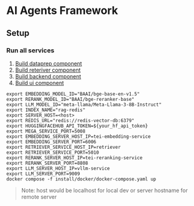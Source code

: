 # AI Agents Framework

## Setup

### Run all services

1. [Build dataprep component](./comps/dataprep/README.md)
2. [Build reteriver component](./comps/retriever/README.md)
3. [Build backend component](./comps/README.md)
4. [Build ui component](./design-patterns/rag/README.md)

```
export EMBEDDING_MODEL_ID="BAAI/bge-base-en-v1.5"
export RERANK_MODEL_ID="BAAI/bge-reranker-base"
export LLM_MODEL_ID="meta-llama/Meta-Llama-3-8B-Instruct"
export INDEX_NAME="rag-redis"
export SERVER_HOST=<host>
export REDIS_URL="redis://redis-vector-db:6379"
export HUGGINGFACEHUB_API_TOKEN=${your_hf_api_token}
export MEGA_SERVICE_PORT=5008
export EMBEDDING_SERVER_HOST_IP=tei-embedding-service
export EMBEDDING_SERVER_PORT=6006
export RETRIEVER_SERVICE_HOST_IP=retriever
export RETRIEVER_SERVICE_PORT=5010 
export RERANK_SERVER_HOST_IP=tei-reranking-service
export RERANK_SERVER_PORT=8808 
export LLM_SERVER_HOST_IP=vllm-service
export LLM_SERVER_PORT=9009
docker compose -f install/docker/docker-compose.yaml up
```

> Note: host would be localhost for local dev or server hostname for remote server


